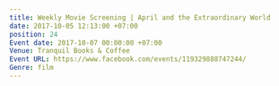 ```yaml
---
title: Weekly Movie Screening | April and the Extraordinary World
date: 2017-10-05 12:13:00 +07:00
position: 24
Event date: 2017-10-07 00:00:00 +07:00
Venue: Tranquil Books & Coffee
Event URL: https://www.facebook.com/events/119329888747244/
Genre: film
---
```


